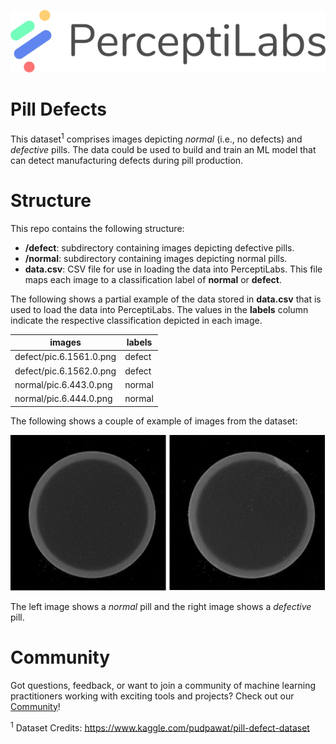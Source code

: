 <p align="center">
  <a href="https://www.perceptilabs.com">
  <img src="./pl_logo.png">
  </a>
</p>

# Pill Defects

This dataset<sup>1</sup> comprises images depicting *normal* (i.e., no defects) and *defective* pills. The data could be used to build and train an ML model that can detect manufacturing defects during pill production.

# Structure

This repo contains the following structure:

- **/defect**: subdirectory containing images depicting defective pills.
- **/normal**: subdirectory containing images depicting normal pills.
- **data.csv**: CSV file for use in loading the data into PerceptiLabs. This file maps each image to a classification label of **normal** or **defect**.

The following shows a partial example of the data stored in **data.csv** that is used to load the data into PerceptiLabs. The values in the **labels** column indicate the respective classification depicted in each image.

| **images** | **labels** |
|------------|--------------|
| defect/pic.6.1561.0.png | defect |
| defect/pic.6.1562.0.png | defect |
| normal/pic.6.443.0.png | normal |
| normal/pic.6.444.0.png | normal |

The following shows a couple of example of images from the dataset:

<p align="center">
  <img src="./example_images.png">
</p>

The left image shows a *normal* pill and the right image shows a *defective* pill.

# Community

Got questions, feedback, or want to join a community of machine learning practitioners working with exciting tools and projects? Check out our [Community](https://forum.perceptilabs.com/)!

<sup>1</sup> Dataset Credits: https://www.kaggle.com/pudpawat/pill-defect-dataset
